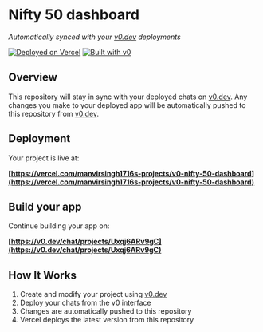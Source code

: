 # Nifty 50 dashboard

*Automatically synced with your [v0.dev](https://v0.dev) deployments*

[![Deployed on Vercel](https://img.shields.io/badge/Deployed%20on-Vercel-black?style=for-the-badge&logo=vercel)](https://vercel.com/manvirsingh1716s-projects/v0-nifty-50-dashboard)
[![Built with v0](https://img.shields.io/badge/Built%20with-v0.dev-black?style=for-the-badge)](https://v0.dev/chat/projects/Uxqj6ARv9gC)

## Overview

This repository will stay in sync with your deployed chats on [v0.dev](https://v0.dev).
Any changes you make to your deployed app will be automatically pushed to this repository from [v0.dev](https://v0.dev).

## Deployment

Your project is live at:

**[https://vercel.com/manvirsingh1716s-projects/v0-nifty-50-dashboard](https://vercel.com/manvirsingh1716s-projects/v0-nifty-50-dashboard)**

## Build your app

Continue building your app on:

**[https://v0.dev/chat/projects/Uxqj6ARv9gC](https://v0.dev/chat/projects/Uxqj6ARv9gC)**

## How It Works

1. Create and modify your project using [v0.dev](https://v0.dev)
2. Deploy your chats from the v0 interface
3. Changes are automatically pushed to this repository
4. Vercel deploys the latest version from this repository